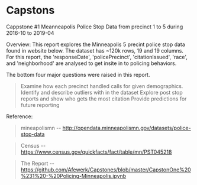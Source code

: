 
# Capstons 
Cappstone #1 Meanneapolis Police Stop Data from precinct 1 to 5 during 2016-10 to 2019-04

Overview: This report explores the Minneapolis 5 precint police stop data found in website below. The dataset has ~120k rows, 19 and 19 columns. For this report, the 'responseDate', 'policePrecinct', 'citationIssued', 'race', and 'neighborhood' are analysed to get insite in to policing behaviors. 

The bottom four major questions were raised in this report.

  > Examine how each precinct handled calls for given demographics.
  > Identify and describe outliers with in the dataset
  > Explore post stop reports and show who gets the most citation
  > Provide predictions for future reporting
  
  
  Reference: 
  
  > mineapolismn -- http://opendata.minneapolismn.gov/datasets/police-stop-data
  
  > Census --  https://www.census.gov/quickfacts/fact/table/mn/PST045218

  > The Report -- https://github.com/Afewerk/Capstones/blob/master/CapstonOne%20%231%20-%20Policing-Minneapolis.ipynb
